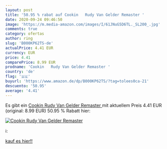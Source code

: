 ```yaml
---
layout: post
title: '50.95 % rabat auf Cookin   Rudy Van Gelder Remaster '
date: 2020-09-24 09:46:50
image: 'https://m.media-amazon.com/images/I/61JNuG5D6TL._SL200_.jpg'
comments: true
category: ofertas
author: ring
slug: 'B000KP62TS-de'
actualPrice: 4.41 EUR
currency: EUR
price: 4.41
comparePrice: 8.99 EUR
prodname: 'Cookin   Rudy Van Gelder Remaster '
country: 'de'
flag: '🇩🇪'
buyurl: 'https://www.amazon.de/dp/B000KP62TS/?tag=tolees0ca-21'
descuento: '50.95'
average: '4.41'
---
```


Es gibt ein [Cookin   Rudy Van Gelder Remaster ](https://www.amazon.de/dp/B000KP62TS/?tag=tolees0ca-21) mit aktuellem Preis 4.41 EUR (original: 8.99 EUR) 50.95 % Rabatt hier:

[![Cookin   Rudy Van Gelder Remaster ](https://m.media-amazon.com/images/I/61JNuG5D6TL._SL200_.jpg)](https://www.amazon.de/dp/B000KP62TS/?tag=tolees0ca-21)

ℹ️:


[kauf es hier!!](https://www.amazon.de/dp/B000KP62TS/?tag=tolees0ca-21)
